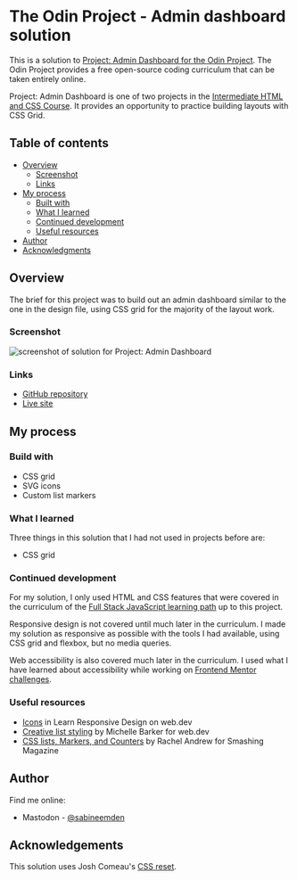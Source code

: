 # The Odin Project - Admin dashboard solution

This is a solution to [Project: Admin Dashboard for the Odin Project](https://www.theodinproject.com/lessons/node-path-intermediate-html-and-css-admin-dashboard). The Odin Project provides a free open-source coding curriculum that can be taken entirely online.

Project: Admin Dashboard is one of two projects in the [Intermediate HTML and CSS Course](https://www.theodinproject.com/paths/full-stack-javascript/courses/intermediate-html-and-css). It provides an opportunity to practice building layouts with CSS Grid.

## Table of contents

- [Overview](#overview)
  - [Screenshot](#screenshot)
  - [Links](#links)
- [My process](#my-process)
  - [Built with](#built-with)
  - [What I learned](#what-i-learned)
  - [Continued development](#continued-development)
  - [Useful resources](#useful-resources)
- [Author](#author)
- [Acknowledgments](#acknowledgments)

## Overview

The brief for this project was to build out an admin dashboard similar to the one in the design file, using CSS grid for the majority of the layout work.

### Screenshot

![screenshot of solution for Project: Admin Dashboard]()

### Links

- [GitHub repository](https://github.com/SabineEmden/odin-admin-dashboard)
- [Live site](https://sabineemden.github.io/odin-admin-dashboard/)

## My process

### Build with

- CSS grid
- SVG icons
- Custom list markers

### What I learned

Three things in this solution that I had not used in projects before are:

- CSS grid

### Continued development

For my solution, I only used HTML and CSS features that were covered in the curriculum of the [Full Stack JavaScript learning path](https://www.theodinproject.com/paths/full-stack-javascript) up to this project.

Responsive design is not covered until much later in the curriculum. I made my solution as responsive as possible with the tools I had available, using CSS grid and flexbox, but no media queries.

Web accessibility is also covered much later in the curriculum. I used what I have learned about accessibility while working on [Frontend Mentor challenges](https://www.frontendmentor.io/).

### Useful resources

- [Icons](https://web.dev/learn/design/icons#styling_icons) in Learn Responsive Design on web.dev
- [Creative list styling](https://web.dev/articles/creative-list-styling) by Michelle Barker for web.dev
- [CSS lists, Markers, and Counters](https://www.smashingmagazine.com/2019/07/css-lists-markers-counters/) by Rachel Andrew for Smashing Magazine

## Author

Find me online:

- Mastodon - [@sabineemden](https://mastodon.online/@sabineemden)

## Acknowledgements

This solution uses Josh Comeau's [CSS reset](https://www.joshwcomeau.com/css/custom-css-reset/).
